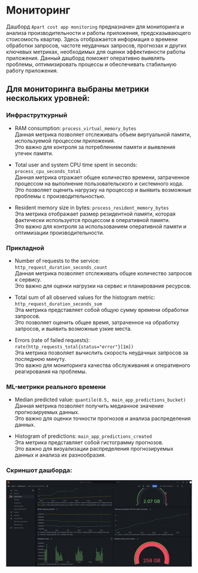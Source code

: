 # Мониторинг

Дашборд `Apart cost app monitoring` предназначен для мониторинга и анализа производительности и работы приложения, предсказывающего стоисомость квартир. Здесь отображается информация о времени обработки запросов, частоте неудачных запросов, прогнозах и других ключевых метриках, необходимых для оценки эффективности работы приложения. Данный дашборд поможет оперативно выявлять проблемы, оптимизировать процессы и обеспечивать стабильную работу приложения.

## Для мониторинга выбраны метрики нескольких уровней:

### Инфраструткурный 
- RAM consumption: `process_virtual_memory_bytes`
<br>Данная метрика позволяет отслеживать объем виртуальной памяти, используемой процессом приложения.
<br>Это важно для контроля за потреблением памяти и выявления утечек памяти.

- Total user and system CPU time spent in seconds: `process_cpu_seconds_total`
<br>Данная метрика отражает общее количество времени, затраченное процессом на выполнение пользовательского и системного кода.
<br>Это позволяет оценить нагрузку на процессор и выявить возможные проблемы с производительностью.

- Resident memory size in bytes: `process_resident_memory_bytes`
<br>Эта метрика отображает размер резидентной памяти, которая фактически используется процессом в оперативной памяти.
<br>Это важно для контроля за использованием оперативной памяти и оптимизации производительности.

### Прикладной
- Number of requests to the service: `http_request_duration_seconds_count`
<br>Данная метрика позволяет отслеживать общее количество запросов к сервису.
<br>Это важно для оценки нагрузки на сервис и планирования ресурсов.

- Total sum of all observed values for the histogram metric: `http_request_duration_seconds_sum`
<br>Эта метрика представляет собой общую сумму времени обработки запросов.
<br>Это позволяет оценить общее время, затраченное на обработку запросов, и выявить возможные узкие места.

- Errors (rate of failed requests): `rate(http_requests_total{status="error"}[1m])`
<br>Эта метрика позволяет вычислить скорость неудачных запросов за последнюю минуту.
<br>Это важно для мониторинга качества обслуживания и оперативного реагирования на проблемы.

### ML-метрики реального времени
- Median predicted value: `quantile(0.5, main_app_predictions_bucket)`
<br>Данная метрика позволяет получить медианное значение прогнозируемых данных.
<br>Это важно для оценки точности прогнозов и анализа распределения данных.

- Histogram of predictions: `main_app_predictions_created`
<br>Эта метрика представляет собой гистограмму прогнозов.
<br>Это важно для визуализации распределения прогнозируемых данных и анализа их разнообразия.

### Скриншот дашборда:
![dashboard](dashboard.png)

